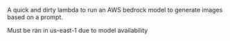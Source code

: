 A quick and dirty lambda to run an AWS bedrock model to generate images based on a prompt.

Must be ran in us-east-1 due to model availability
